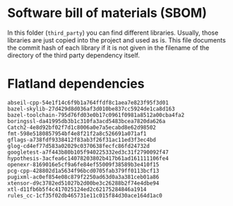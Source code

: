 # Software bill of materials (SBOM)

In this folder (`third_party`) you can find different libraries.
Usually, those libraries are just copied into the project and used as is.
This file documents the commit hash of each library if it is not given in the filename of the directory of the third party dependency itself.


# Flatland dependencies

```text
abseil-cpp-54e1f14c6f9b1a764ffdf8c1aea7e823f95f3d01
bazel-skylib-27d429d8d036af3d010be837cc5924de1ca8d163
bazel-toolchain-795d76fd03e0b17c0961f0981a8512a00cba4fa2
boringssl-da41995db3b1c310fa3acd5483bcea7820da626a
Catch2-4e8d92bf02f7d1c8006a0e7a5ecabd8e62d98502
fmt-598e5180857954bf4e8f21f2a8c526691a071af1
gflags-a738fdf9338412f83ab3f26f31ac11ed3f3ec4bd
glog-cd4ef77d583a02029c0370638fecfc86fd24732d
googletest-a7f443b80b105f940225332ed3c31f2790092f47
hypothesis-3acfea6c14078203802b417b61ad161111106fe4
openexr-8169016e5cf9a6fe84ef55009f38589b3e410f15
pcg-cpp-428802d1a5634f96bcd0705fab379ff0113bcf13
pugixml-ac0ef854e08c879f2250ad63d0a3a381ceb01a86
xtensor-d9c3782ed51027b2d00be3c26288b2f74e4dbe94
xtl-d11fb6b5f4c417025124ed2c62175284846a1914
rules_cc-1cf35f02db465731e11c015f84d30ace164d1ac0
```

